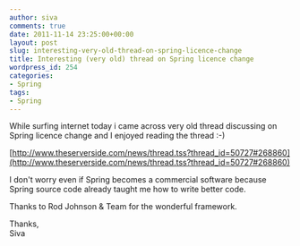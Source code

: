 ```yaml
---
author: siva
comments: true
date: 2011-11-14 23:25:00+00:00
layout: post
slug: interesting-very-old-thread-on-spring-licence-change
title: Interesting (very old) thread on Spring licence change
wordpress_id: 254
categories:
- Spring
tags:
- Spring
---
```


While surfing internet today i came across very old thread discussing on Spring licence change and I enjoyed reading the thread :-)  
  
[http://www.theserverside.com/news/thread.tss?thread_id=50727#268860](http://www.theserverside.com/news/thread.tss?thread_id=50727#268860)  
  
I don't worry even if Spring becomes a commercial software because Spring source code already taught me how to write better code.  
  
Thanks to Rod Johnson & Team for the wonderful framework.  
  
Thanks,  
Siva
